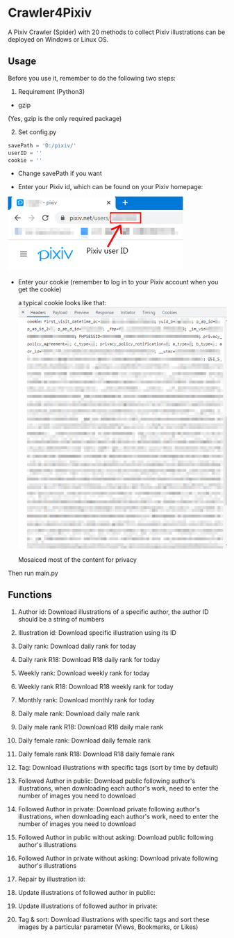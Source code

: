 # Crawler4Pixiv
A Pixiv Crawler (Spider) with 20 methods to collect Pixiv illustrations can be deployed on Windows or Linux OS.

## Usage

Before you use it, remember to do the following two steps:

1. Requirement (Python3)

- gzip

(Yes, gzip is the only required package)



2. Set config.py

```python
savePath = 'D:/pixiv/'
userID = ''
cookie = ''
```

- Change savePath if you want

- Enter your Pixiv id, which can be found on your Pixiv homepage: 

![image](https://github.com/Yuzi-Liang/Crawler4Pixiv/blob/main/image/1.png)

- Enter your cookie (remember to log in to your Pixiv account when you get the cookie)

  a typical cookie looks like that:
  ![image](https://github.com/Yuzi-Liang/Crawler4Pixiv/blob/main/image/2.png)

  Mosaiced most of the content for privacy



Then run main.py



## Functions

1. Author id:
Download illustrations of a specific author, the author ID should be a string of numbers
2. Illustration id:
Download specific illustration using its ID
3. Daily rank:
Download daily rank for today
4. Daily rank R18:
Download R18 daily rank for today
5. Weekly rank:
Download weekly rank for today
6. Weekly rank R18:
Download R18 weekly rank for today
7. Monthly rank:
Download monthly rank for today
8. Daily male rank:
Download daily male rank
9. Daily male rank R18:
Download R18 daily male rank
10. Daily female rank:
Download daily female rank
11. Daily female rank R18:
Download R18 daily female rank
12. Tag:
Download illustrations with specific tags (sort by time by default)
13. Followed Author in public:
Download public following author's illustrations, when downloading each author's work, need to enter the number of images you need to download
14. Followed Author in private:
Download private following author's illustrations, when downloading each author's work, need to enter the number of images you need to download
15. Followed Author in public without asking:
Download public following author's illustrations
16. Followed Author in private without asking:
Download private following author's illustrations
17. Repair by illustration id:

18. Update illustrations of followed author in public:

19. Update illustrations of followed author in private:

20. Tag & sort:
Download illustrations with specific tags and sort these images by a particular parameter (Views, Bookmarks, or Likes)

